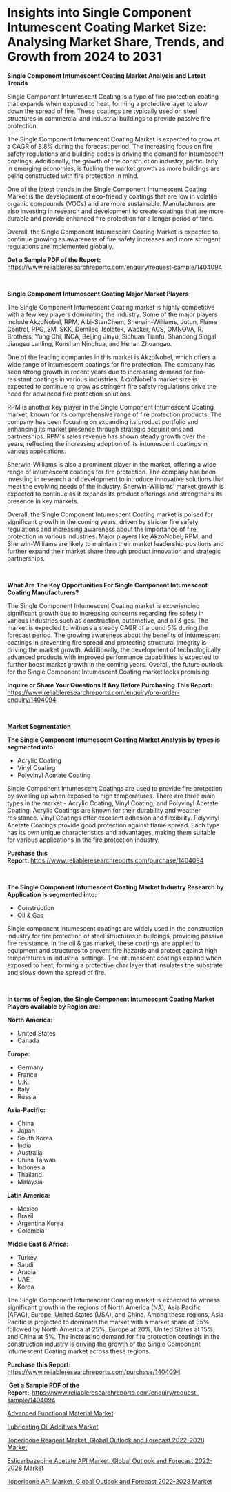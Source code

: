 <p><h1>Insights into Single Component Intumescent Coating Market Size: Analysing Market Share, Trends, and Growth from 2024 to 2031</h1></p><p><strong>Single Component Intumescent Coating Market Analysis and Latest Trends</strong></p>
<p><p>Single Component Intumescent Coating is a type of fire protection coating that expands when exposed to heat, forming a protective layer to slow down the spread of fire. These coatings are typically used on steel structures in commercial and industrial buildings to provide passive fire protection.</p><p>The Single Component Intumescent Coating Market is expected to grow at a CAGR of 8.8% during the forecast period. The increasing focus on fire safety regulations and building codes is driving the demand for intumescent coatings. Additionally, the growth of the construction industry, particularly in emerging economies, is fueling the market growth as more buildings are being constructed with fire protection in mind.</p><p>One of the latest trends in the Single Component Intumescent Coating Market is the development of eco-friendly coatings that are low in volatile organic compounds (VOCs) and are more sustainable. Manufacturers are also investing in research and development to create coatings that are more durable and provide enhanced fire protection for a longer period of time.</p><p>Overall, the Single Component Intumescent Coating Market is expected to continue growing as awareness of fire safety increases and more stringent regulations are implemented globally.</p></p>
<p><strong>Get a Sample PDF of the Report:&nbsp;</strong> <a href="https://www.reliableresearchreports.com/enquiry/request-sample/1404094">https://www.reliableresearchreports.com/enquiry/request-sample/1404094</a></p>
<p>&nbsp;</p>
<p><strong>Single Component Intumescent Coating Major Market Players</strong></p>
<p><p>The Single Component Intumescent Coating market is highly competitive with a few key players dominating the industry. Some of the major players include AkzoNobel, RPM, Albi-StanChem, Sherwin-Williams, Jotun, Flame Control, PPG, 3M, SKK, Demilec, Isolatek, Wacker, ACS, OMNOVA, R. Brothers, Yung Chi, INCA, Beijing Jinyu, Sichuan Tianfu, Shandong Singal, Jiangsu Lanling, Kunshan Ninghua, and Henan Zhoangao.</p><p>One of the leading companies in this market is AkzoNobel, which offers a wide range of intumescent coatings for fire protection. The company has seen strong growth in recent years due to increasing demand for fire-resistant coatings in various industries. AkzoNobel's market size is expected to continue to grow as stringent fire safety regulations drive the need for advanced fire protection solutions.</p><p>RPM is another key player in the Single Component Intumescent Coating market, known for its comprehensive range of fire protection products. The company has been focusing on expanding its product portfolio and enhancing its market presence through strategic acquisitions and partnerships. RPM's sales revenue has shown steady growth over the years, reflecting the increasing adoption of its intumescent coatings in various applications.</p><p>Sherwin-Williams is also a prominent player in the market, offering a wide range of intumescent coatings for fire protection. The company has been investing in research and development to introduce innovative solutions that meet the evolving needs of the industry. Sherwin-Williams' market growth is expected to continue as it expands its product offerings and strengthens its presence in key markets.</p><p>Overall, the Single Component Intumescent Coating market is poised for significant growth in the coming years, driven by stricter fire safety regulations and increasing awareness about the importance of fire protection in various industries. Major players like AkzoNobel, RPM, and Sherwin-Williams are likely to maintain their market leadership positions and further expand their market share through product innovation and strategic partnerships.</p></p>
<p>&nbsp;</p>
<p><strong>What Are The Key Opportunities For Single Component Intumescent Coating Manufacturers?</strong></p>
<p><p>The Single Component Intumescent Coating market is experiencing significant growth due to increasing concerns regarding fire safety in various industries such as construction, automotive, and oil & gas. The market is expected to witness a steady CAGR of around 5% during the forecast period. The growing awareness about the benefits of intumescent coatings in preventing fire spread and protecting structural integrity is driving the market growth. Additionally, the development of technologically advanced products with improved performance capabilities is expected to further boost market growth in the coming years. Overall, the future outlook for the Single Component Intumescent Coating market looks promising.</p></p>
<p><strong>Inquire or Share Your Questions If Any Before Purchasing This Report:</strong> <a href="https://www.reliableresearchreports.com/enquiry/pre-order-enquiry/1404094">https://www.reliableresearchreports.com/enquiry/pre-order-enquiry/1404094</a></p>
<p>&nbsp;</p>
<p><strong>Market Segmentation</strong></p>
<p><strong>The Single Component Intumescent Coating Market Analysis by types is segmented into:</strong></p>
<p><ul><li>Acrylic Coating</li><li>Vinyl Coating</li><li>Polyvinyl Acetate Coating</li></ul></p>
<p><p>Single Component Intumescent Coatings are used to provide fire protection by swelling up when exposed to high temperatures. There are three main types in the market - Acrylic Coating, Vinyl Coating, and Polyvinyl Acetate Coating. Acrylic Coatings are known for their durability and weather resistance. Vinyl Coatings offer excellent adhesion and flexibility. Polyvinyl Acetate Coatings provide good protection against flame spread. Each type has its own unique characteristics and advantages, making them suitable for various applications in the fire protection industry.</p></p>
<p><strong>Purchase this Report:&nbsp;</strong><a href="https://www.reliableresearchreports.com/purchase/1404094">https://www.reliableresearchreports.com/purchase/1404094</a></p>
<p>&nbsp;</p>
<p><strong>The Single Component Intumescent Coating Market Industry Research by Application is segmented into:</strong></p>
<p><ul><li>Construction</li><li>Oil & Gas</li></ul></p>
<p><p>Single component intumescent coatings are widely used in the construction industry for fire protection of steel structures in buildings, providing passive fire resistance. In the oil & gas market, these coatings are applied to equipment and structures to prevent fire hazards and protect against high temperatures in industrial settings. The intumescent coatings expand when exposed to heat, forming a protective char layer that insulates the substrate and slows down the spread of fire.</p></p>
<p>&nbsp;</p>
<p><strong>In terms of Region, the Single Component Intumescent Coating Market Players available by Region are:</strong></p>
<p>
    <p> <strong> North America: </strong>
        <ul>
            <li>United States</li>
            <li>Canada</li>
        </ul>
        </p> 
    <p> <strong> Europe: </strong>
        <ul>
            <li>Germany</li>
            <li>France</li>
            <li>U.K.</li>
            <li>Italy</li>
            <li>Russia</li>
        </ul>
        </p> 
    <p> <strong> Asia-Pacific: </strong>
        <ul>
            <li>China</li>
            <li>Japan</li>
            <li>South Korea</li>
            <li>India</li>
            <li>Australia</li>
            <li>China Taiwan</li>
            <li>Indonesia</li>
            <li>Thailand</li>
            <li>Malaysia</li>
        </ul>
        </p> 
    <p> <strong> Latin America: </strong>
        <ul>
            <li>Mexico</li>
            <li>Brazil</li>
            <li>Argentina Korea</li>
            <li>Colombia</li>
        </ul>
        </p> 
    <p> <strong> Middle East & Africa: </strong>
        <ul>
            <li>Turkey</li>
            <li>Saudi</li>
            <li>Arabia</li>
            <li>UAE</li>
            <li>Korea</li>
        </ul>
    </p>
    </p>
<p><p>The Single Component Intumescent Coating market is expected to witness significant growth in the regions of North America (NA), Asia Pacific (APAC), Europe, United States (USA), and China. Among these regions, Asia Pacific is projected to dominate the market with a market share of 35%, followed by North America at 25%, Europe at 20%, United States at 15%, and China at 5%. The increasing demand for fire protection coatings in the construction industry is driving the growth of the Single Component Intumescent Coating market across these regions.</p></p>
<p><strong>Purchase this Report: </strong><a href="https://www.reliableresearchreports.com/purchase/1404094">https://www.reliableresearchreports.com/purchase/1404094</a></p>
<p>&nbsp;<strong>Get a Sample PDF of the Report:&nbsp;&nbsp;</strong><a href="https://www.reliableresearchreports.com/enquiry/request-sample/1404094">https://www.reliableresearchreports.com/enquiry/request-sample/1404094</a></p>
<p><strong></strong></p>
<p><p><a href="https://view.publitas.com/reportprime-1/advanced-functional-material-market-size-market-share-and-global-market-analysis-report-2024-2031/">Advanced Functional Material Market</a></p><p><a href="https://view.publitas.com/reportprime-1/lubricating-oil-additives-market-dynamics-2024-2031-also-about-its-market-trends-projections-and-opportunities/">Lubricating Oil Additives Market</a></p><p><a href="https://noble-drawer-34c.notion.site/Global-Iloperidone-Reagent-Market-Global-Outlook-and-Forecast-2022-2028-Market-by-Types-Applicatio-953f065181bb4191a56e1754cd019835">Iloperidone Reagent Market, Global Outlook and Forecast 2022-2028 Market</a></p><p><a href="https://meowing-canidae-761.notion.site/Eslicarbazepine-Acetate-API-Market-Global-Outlook-and-Forecast-2022-2028-Market-Research-Report-Pro-044216ef682140febf6578e3d7ee22b4">Eslicarbazepine Acetate API Market, Global Outlook and Forecast 2022-2028 Market</a></p><p><a href="https://fearless-okapi-6c8.notion.site/Iloperidone-API-Market-Global-Outlook-and-Forecast-2022-2028-Market-Provides-Detailed-Segmentation--324f317331664cea80db145dd96876dd">Iloperidone API Market, Global Outlook and Forecast 2022-2028 Market</a></p></p>